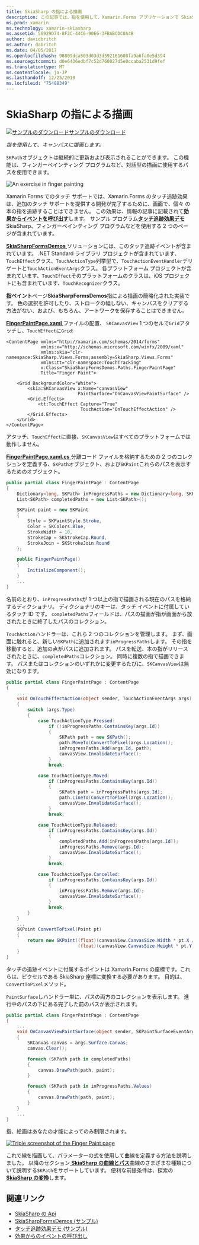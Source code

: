 ```yaml
---
title: SkiaSharp の指による描画
description: この記事では、指を使用して、Xamarin.Forms アプリケーションで SkiaSharp キャンバスに描画する方法を説明し、サンプル コードを示します。
ms.prod: xamarin
ms.technology: xamarin-skiasharp
ms.assetid: 56929D74-8F2C-44C6-90E6-3FBABCDC0A4B
author: davidbritch
ms.author: dabritch
ms.date: 04/05/2017
ms.openlocfilehash: 98809dca503d03d3d592161608fa9a6fa0e5d394
ms.sourcegitcommit: d0e6436edbf7c52d760027d5e0ccaba2531d9fef
ms.translationtype: MT
ms.contentlocale: ja-JP
ms.lasthandoff: 12/25/2019
ms.locfileid: "75488349"
---
```

# <a name="finger-painting-in-skiasharp"></a>SkiaSharp の指による描画

[![サンプルのダウンロード](~/media/shared/download.png)サンプルのダウンロード](https://docs.microsoft.com/samples/xamarin/xamarin-forms-samples/skiasharpforms-demos)

_指を使用して、キャンバスに描画します。_

`SKPath`オブジェクトは継続的に更新および表示されることができます。 この機能は、フィンガーペインティング プログラムなど、対話型の描画に使用するパスを使用できます。

![](finger-paint-images/fingerpaintsample.png "An exercise in finger painting")

Xamarin.Forms でのタッチ サポートでは、Xamarin.Forms のタッチ追跡効果は、追加のタッチ サポートを提供する開発が完了するために、画面で、個々 の本の指を追跡することはできません。 この効果は、情報の記事に記載されて[**効果からイベントを呼び出す**](~/xamarin-forms/app-fundamentals/effects/touch-tracking.md)します。 サンプル プログラム[**タッチ追跡効果デモ**](https://docs.microsoft.com/samples/xamarin/xamarin-forms-samples/effects-touchtrackingeffect/) SkiaSharp、フィンガーペインティング プログラムなどを使用する 2 つのページが含まれています。

[ **SkiaSharpFormsDemos** ](https://docs.microsoft.com/samples/xamarin/xamarin-forms-samples/skiasharpforms-demos)ソリューションには、このタッチ追跡イベントが含まれています。 .NET Standard ライブラリ プロジェクトが含まれています、`TouchEffect`クラス、`TouchActionType`列挙型で、`TouchActionEventHandler`デリゲートと`TouchActionEventArgs`クラス。 各プラットフォーム プロジェクトが含まれています、`TouchEffect`そのプラットフォームのクラスは、iOS プロジェクトにも含まれています、`TouchRecognizer`クラス。

**指ペイント**ページ**SkiaSharpFormsDemos**指による描画の簡略化された実装です。 色の選択を許可したり、ストロークの幅しない、キャンバスをクリアする方法がない、および、もちろん、アートワークを保存することはできません。

[ **FingerPaintPage.xaml** ](https://github.com/xamarin/xamarin-forms-samples/blob/master/SkiaSharpForms/Demos/Demos/SkiaSharpFormsDemos/LinesAndPaths/FingerPaintPage.xaml)ファイルの配置、 `SKCanvasView` 1 つのセルで`Grid`アタッチし、`TouchEffect`に`Grid`:

```xaml
<ContentPage xmlns="http://xamarin.com/schemas/2014/forms"
             xmlns:x="http://schemas.microsoft.com/winfx/2009/xaml"
             xmlns:skia="clr-namespace:SkiaSharp.Views.Forms;assembly=SkiaSharp.Views.Forms"
             xmlns:tt="clr-namespace:TouchTracking"
             x:Class="SkiaSharpFormsDemos.Paths.FingerPaintPage"
             Title="Finger Paint">

    <Grid BackgroundColor="White">
        <skia:SKCanvasView x:Name="canvasView"
                           PaintSurface="OnCanvasViewPaintSurface" />
        <Grid.Effects>
            <tt:TouchEffect Capture="True"
                            TouchAction="OnTouchEffectAction" />
        </Grid.Effects>
    </Grid>
</ContentPage>
```

アタッチ、`TouchEffect`に直接、`SKCanvasView`はすべてのプラットフォームでは動作しません。

[ **FingerPaintPage.xaml.cs** ](https://github.com/xamarin/xamarin-forms-samples/blob/master/SkiaSharpForms/Demos/Demos/SkiaSharpFormsDemos/Paths/FingerPaintPage.xaml.cs)分離コード ファイルを格納するための 2 つのコレクションを定義する、`SKPath`オブジェクト、および`SKPaint`これらのパスを表示するためのオブジェクト。

```csharp
public partial class FingerPaintPage : ContentPage
{
    Dictionary<long, SKPath> inProgressPaths = new Dictionary<long, SKPath>();
    List<SKPath> completedPaths = new List<SKPath>();

    SKPaint paint = new SKPaint
    {
        Style = SKPaintStyle.Stroke,
        Color = SKColors.Blue,
        StrokeWidth = 10,
        StrokeCap = SKStrokeCap.Round,
        StrokeJoin = SKStrokeJoin.Round
    };

    public FingerPaintPage()
    {
        InitializeComponent();
    }
    ...
}
```

名前のとおり、`inProgressPaths`が 1 つ以上の指で描画される現在のパスを格納するディクショナリ。 ディクショナリのキーは、タッチ イベントに付属しているタッチ ID です。 `completedPaths`フィールドは、パスの描画が指が画面から放されたときに終了したパスのコレクション。

`TouchAction`ハンドラーは、これら 2 つのコレクションを管理します。 まず、画面に触れると、新しい`SKPath`に追加されます`inProgressPaths`します。 その指を移動すると、追加の点がパスに追加されます。 パスを転送、本の指がリリースされたときに、`completedPaths`コレクション。 同時に複数の指で描画できます。 パスまたはコレクションのいずれかに変更するたびに、`SKCanvasView`は無効になります。

```csharp
public partial class FingerPaintPage : ContentPage
{
    ...
    void OnTouchEffectAction(object sender, TouchActionEventArgs args)
    {
        switch (args.Type)
        {
            case TouchActionType.Pressed:
                if (!inProgressPaths.ContainsKey(args.Id))
                {
                    SKPath path = new SKPath();
                    path.MoveTo(ConvertToPixel(args.Location));
                    inProgressPaths.Add(args.Id, path);
                    canvasView.InvalidateSurface();
                }
                break;

            case TouchActionType.Moved:
                if (inProgressPaths.ContainsKey(args.Id))
                {
                    SKPath path = inProgressPaths[args.Id];
                    path.LineTo(ConvertToPixel(args.Location));
                    canvasView.InvalidateSurface();
                }
                break;

            case TouchActionType.Released:
                if (inProgressPaths.ContainsKey(args.Id))
                {
                    completedPaths.Add(inProgressPaths[args.Id]);
                    inProgressPaths.Remove(args.Id);
                    canvasView.InvalidateSurface();
                }
                break;

            case TouchActionType.Cancelled:
                if (inProgressPaths.ContainsKey(args.Id))
                {
                    inProgressPaths.Remove(args.Id);
                    canvasView.InvalidateSurface();
                }
                break;
        }
    }
    ...
    SKPoint ConvertToPixel(Point pt)
    {
        return new SKPoint((float)(canvasView.CanvasSize.Width * pt.X / canvasView.Width),
                           (float)(canvasView.CanvasSize.Height * pt.Y / canvasView.Height));
    }
}
```

タッチの追跡イベントに付属するポイントは Xamarin.Forms の座標です。これらは、ピクセルである SkiaSharp 座標に変換する必要があります。 目的は、`ConvertToPixel`メソッド。

`PaintSurface`しハンドラー単に、パスの両方のコレクションを表示します。 進行中のパスの下にある完了した前のパスが表示されます。

```csharp
public partial class FingerPaintPage : ContentPage
{
    ...
    void OnCanvasViewPaintSurface(object sender, SKPaintSurfaceEventArgs args)
    {
        SKCanvas canvas = args.Surface.Canvas;
        canvas.Clear();

        foreach (SKPath path in completedPaths)
        {
            canvas.DrawPath(path, paint);
        }

        foreach (SKPath path in inProgressPaths.Values)
        {
            canvas.DrawPath(path, paint);
        }
    }
    ...
}
```

指、絵画はあなたの才能によってのみ制限されます。

[![](finger-paint-images/fingerpaint-small.png "Triple screenshot of the Finger Paint page")](finger-paint-images/fingerpaint-large.png#lightbox "Triple screenshot of the Finger Paint page")

これで線を描画して、パラメーターの式を使用して曲線を定義する方法を説明しました。 以降のセクション[ **SkiaSharp の曲線とパス**](../curves/index.md)曲線のさまざまな種類について説明する`SKPath`をサポートしています。 便利な前提条件は、探索の[ **SkiaSharp の変換**](../transforms/index.md)します。

## <a name="related-links"></a>関連リンク

- [SkiaSharp の Api](https://docs.microsoft.com/dotnet/api/skiasharp)
- [SkiaSharpFormsDemos (サンプル)](https://docs.microsoft.com/samples/xamarin/xamarin-forms-samples/skiasharpforms-demos)
- [タッチ追跡効果デモ (サンプル)](https://docs.microsoft.com/samples/xamarin/xamarin-forms-samples/effects-touchtrackingeffect/)
- [効果からのイベントの呼び出し](~/xamarin-forms/app-fundamentals/effects/touch-tracking.md)
